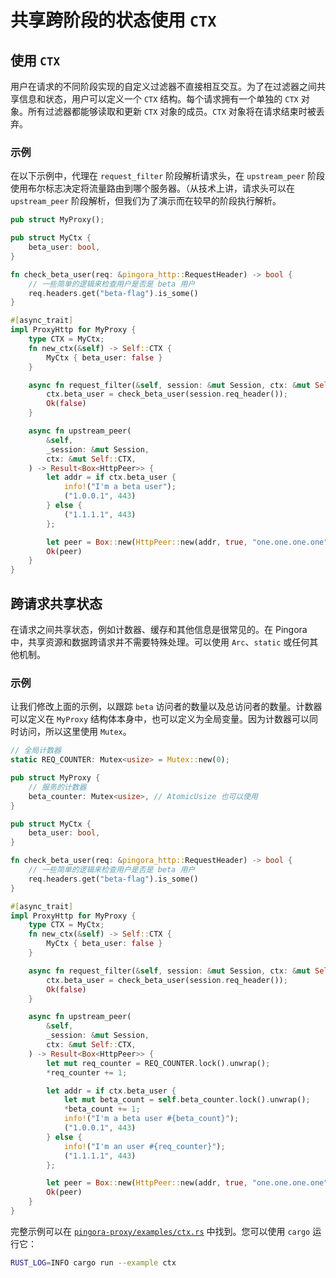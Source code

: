 # 共享跨阶段的状态使用 `CTX`

## 使用 `CTX`
用户在请求的不同阶段实现的自定义过滤器不直接相互交互。为了在过滤器之间共享信息和状态，用户可以定义一个 `CTX` 结构。每个请求拥有一个单独的 `CTX` 对象。所有过滤器都能够读取和更新 `CTX` 对象的成员。`CTX` 对象将在请求结束时被丢弃。

### 示例

在以下示例中，代理在 `request_filter` 阶段解析请求头，在 `upstream_peer` 阶段使用布尔标志决定将流量路由到哪个服务器。（从技术上讲，请求头可以在 `upstream_peer` 阶段解析，但我们为了演示而在较早的阶段执行解析。

```Rust
pub struct MyProxy();

pub struct MyCtx {
    beta_user: bool,
}

fn check_beta_user(req: &pingora_http::RequestHeader) -> bool {
    // 一些简单的逻辑来检查用户是否是 beta 用户
    req.headers.get("beta-flag").is_some()
}

#[async_trait]
impl ProxyHttp for MyProxy {
    type CTX = MyCtx;
    fn new_ctx(&self) -> Self::CTX {
        MyCtx { beta_user: false }
    }

    async fn request_filter(&self, session: &mut Session, ctx: &mut Self::CTX) -> Result<bool> {
        ctx.beta_user = check_beta_user(session.req_header());
        Ok(false)
    }

    async fn upstream_peer(
        &self,
        _session: &mut Session,
        ctx: &mut Self::CTX,
    ) -> Result<Box<HttpPeer>> {
        let addr = if ctx.beta_user {
            info!("I'm a beta user");
            ("1.0.0.1", 443)
        } else {
            ("1.1.1.1", 443)
        };

        let peer = Box::new(HttpPeer::new(addr, true, "one.one.one.one".to_string()));
        Ok(peer)
    }
}
```

## 跨请求共享状态

在请求之间共享状态，例如计数器、缓存和其他信息是很常见的。在 Pingora 中，共享资源和数据跨请求并不需要特殊处理。可以使用 `Arc`、`static` 或任何其他机制。



### 示例

让我们修改上面的示例，以跟踪 `beta` 访问者的数量以及总访问者的数量。计数器可以定义在 `MyProxy` 结构体本身中，也可以定义为全局变量。因为计数器可以同时访问，所以这里使用 `Mutex`。


```Rust
// 全局计数器
static REQ_COUNTER: Mutex<usize> = Mutex::new(0);

pub struct MyProxy {
    // 服务的计数器
    beta_counter: Mutex<usize>, // AtomicUsize 也可以使用
}

pub struct MyCtx {
    beta_user: bool,
}

fn check_beta_user(req: &pingora_http::RequestHeader) -> bool {
    // 一些简单的逻辑来检查用户是否是 beta 用户
    req.headers.get("beta-flag").is_some()
}

#[async_trait]
impl ProxyHttp for MyProxy {
    type CTX = MyCtx;
    fn new_ctx(&self) -> Self::CTX {
        MyCtx { beta_user: false }
    }

    async fn request_filter(&self, session: &mut Session, ctx: &mut Self::CTX) -> Result<bool> {
        ctx.beta_user = check_beta_user(session.req_header());
        Ok(false)
    }

    async fn upstream_peer(
        &self,
        _session: &mut Session,
        ctx: &mut Self::CTX,
    ) -> Result<Box<HttpPeer>> {
        let mut req_counter = REQ_COUNTER.lock().unwrap();
        *req_counter += 1;

        let addr = if ctx.beta_user {
            let mut beta_count = self.beta_counter.lock().unwrap();
            *beta_count += 1;
            info!("I'm a beta user #{beta_count}");
            ("1.0.0.1", 443)
        } else {
            info!("I'm an user #{req_counter}");
            ("1.1.1.1", 443)
        };

        let peer = Box::new(HttpPeer::new(addr, true, "one.one.one.one".to_string()));
        Ok(peer)
    }
}
```

完整示例可以在 [`pingora-proxy/examples/ctx.rs`](../../pingora-proxy/examples/ctx_zh.rs) 中找到。您可以使用 `cargo` 运行它：

```bash
RUST_LOG=INFO cargo run --example ctx
```